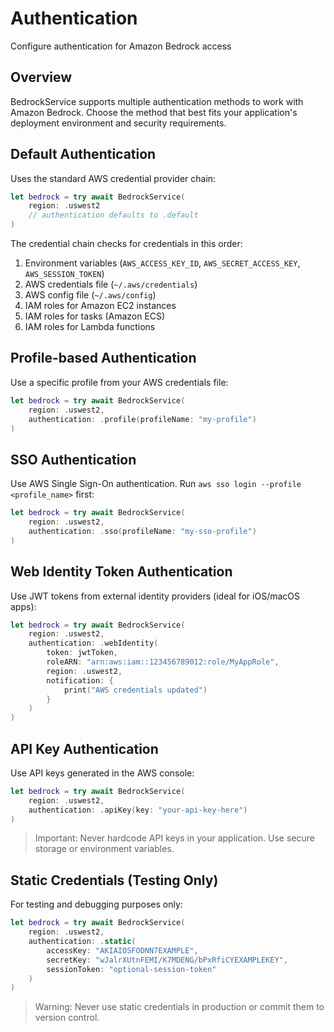 # Authentication

Configure authentication for Amazon Bedrock access

## Overview

BedrockService supports multiple authentication methods to work with Amazon Bedrock. Choose the method that best fits your application's deployment environment and security requirements.

## Default Authentication

Uses the standard AWS credential provider chain:

```swift
let bedrock = try await BedrockService(
    region: .uswest2
    // authentication defaults to .default
)
```

The credential chain checks for credentials in this order:
1. Environment variables (`AWS_ACCESS_KEY_ID`, `AWS_SECRET_ACCESS_KEY`, `AWS_SESSION_TOKEN`)
2. AWS credentials file (`~/.aws/credentials`)
3. AWS config file (`~/.aws/config`)
4. IAM roles for Amazon EC2 instances
5. IAM roles for tasks (Amazon ECS)
6. IAM roles for Lambda functions

## Profile-based Authentication

Use a specific profile from your AWS credentials file:

```swift
let bedrock = try await BedrockService(
    region: .uswest2,
    authentication: .profile(profileName: "my-profile")
)
```

## SSO Authentication

Use AWS Single Sign-On authentication. Run `aws sso login --profile <profile_name>` first:

```swift
let bedrock = try await BedrockService(
    region: .uswest2,
    authentication: .sso(profileName: "my-sso-profile")
)
```

## Web Identity Token Authentication

Use JWT tokens from external identity providers (ideal for iOS/macOS apps):

```swift
let bedrock = try await BedrockService(
    region: .uswest2,
    authentication: .webIdentity(
        token: jwtToken,
        roleARN: "arn:aws:iam::123456789012:role/MyAppRole",
        region: .uswest2,
        notification: {
            print("AWS credentials updated")
        }
    )
)
```

## API Key Authentication

Use API keys generated in the AWS console:

```swift
let bedrock = try await BedrockService(
    region: .uswest2,
    authentication: .apiKey(key: "your-api-key-here")
)
```

> Important: Never hardcode API keys in your application. Use secure storage or environment variables.

## Static Credentials (Testing Only)

For testing and debugging purposes only:

```swift
let bedrock = try await BedrockService(
    region: .uswest2,
    authentication: .static(
        accessKey: "AKIAIOSFODNN7EXAMPLE",
        secretKey: "wJalrXUtnFEMI/K7MDENG/bPxRfiCYEXAMPLEKEY",
        sessionToken: "optional-session-token"
    )
)
```

> Warning: Never use static credentials in production or commit them to version control.